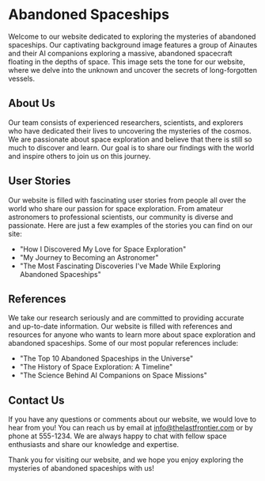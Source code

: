 <!--font:Lobster-->

# Abandoned Spaceships

Welcome to our website dedicated to exploring the mysteries of abandoned spaceships. Our captivating background image features a group of Ainautes and their AI companions exploring a massive, abandoned spacecraft floating in the depths of space. This image sets the tone for our website, where we delve into the unknown and uncover the secrets of long-forgotten vessels.

## About Us

Our team consists of experienced researchers, scientists, and explorers who have dedicated their lives to uncovering the mysteries of the cosmos. We are passionate about space exploration and believe that there is still so much to discover and learn. Our goal is to share our findings with the world and inspire others to join us on this journey.

## User Stories

Our website is filled with fascinating user stories from people all over the world who share our passion for space exploration. From amateur astronomers to professional scientists, our community is diverse and passionate. Here are just a few examples of the stories you can find on our site:

- "How I Discovered My Love for Space Exploration"
- "My Journey to Becoming an Astronomer"
- "The Most Fascinating Discoveries I've Made While Exploring Abandoned Spaceships"

## References

We take our research seriously and are committed to providing accurate and up-to-date information. Our website is filled with references and resources for anyone who wants to learn more about space exploration and abandoned spaceships. Some of our most popular references include:

- "The Top 10 Abandoned Spaceships in the Universe"
- "The History of Space Exploration: A Timeline"
- "The Science Behind AI Companions on Space Missions"

## Contact Us

If you have any questions or comments about our website, we would love to hear from you! You can reach us by email at info@thelastfrontier.com or by phone at 555-1234. We are always happy to chat with fellow space enthusiasts and share our knowledge and expertise.

Thank you for visiting our website, and we hope you enjoy exploring the mysteries of abandoned spaceships with us!

<!--

Write me content for website with wallpaper which alt text is:

"A group of Ainautes and their AI companions exploring a massive, abandoned spacecraft floating in the depths of space."

The name/title of the page should not be 1:1 copy of the alt text but rather a real content of the website which is using this wallpaper.

- Use markdown format 
- Start with heading
- Heading should be short and concise
- The content should look like a real website 
- The website should not be about the wallpaper, wallpaper is just a related background
- Heading should be contain work "wallpaper" or "background"
- Include real sections like references, contact, user stories, etc. use things relevant to the page purpose.
- Feel free to use structure like headings, bullets, numbering, blockquotes, paragraphs, horizontal lines, etc.
- You can use formatting like bold or _italic_
- You can include UTF-8 emojis
- Links should be only #hash anchors (and you can refer to the document itself)
- Do not include images


---


# The Last Frontier: Exploring Abandoned Spaceships Wallpaper

Welcome to The Last Frontier, a website dedicated to exploring the mysteries of abandoned spaceships. Our wallpaper features a group of Ainautes and their AI companions exploring a massive, abandoned spacecraft floating in the depths of space. This captivating image sets the tone for our website, where we delve into the unknown and uncover the secrets of long-forgotten vessels.

## About Us

At The Last Frontier, we are passionate about space exploration and uncovering the secrets of the universe. We believe that there is still so much to discover and learn, and we are committed to sharing our findings with the world. Our team consists of experienced researchers, scientists, and explorers who have dedicated their lives to uncovering the mysteries of the cosmos.

## User Stories

Our website is filled with fascinating user stories from people all over the world who share our passion for space exploration. From amateur astronomers to professional scientists, our community is diverse and passionate. Here are just a few examples of the stories you can find on our site:

- "How I Discovered My Love for Space Exploration"
- "My Journey to Becoming an Astronomer"
- "The Most Fascinating Discoveries I've Made While Exploring Abandoned Spaceships"

## References

We take our research seriously at The Last Frontier, and we are committed to providing accurate and up-to-date information. Our website is filled with references and resources for anyone who wants to learn more about space exploration and abandoned spaceships. Some of our most popular references include:

- "The Top 10 Abandoned Spaceships in the Universe"
- "The History of Space Exploration: A Timeline"
- "The Science Behind AI Companions on Space Missions"

## Contact Us

If you have any questions or comments about our website, we would love to hear from you! You can reach us by email at info@thelastfrontier.com or by phone at 555-1234. We are always happy to chat with fellow space enthusiasts and share our knowledge and expertise.

Thank you for visiting The Last Frontier, and we hope you enjoy our wallpaper and the content on our site. Together, let's explore the mysteries of the universe and uncover the secrets of abandoned spaceships!


---


Heading should not include word "wallpaper". The website should not be about the wallpaper itself, wallpaper is just a related background, rewrite whole content.


---


# Exploring the Last Frontier: Abandoned Spaceships in the Universe

Welcome to our website dedicated to exploring the mysteries of abandoned spaceships. Our captivating background image features a group of Ainautes and their AI companions exploring a massive, abandoned spacecraft floating in the depths of space. This image sets the tone for our website, where we delve into the unknown and uncover the secrets of long-forgotten vessels.

## About Us

Our team consists of experienced researchers, scientists, and explorers who have dedicated their lives to uncovering the mysteries of the cosmos. We are passionate about space exploration and believe that there is still so much to discover and learn. Our goal is to share our findings with the world and inspire others to join us on this journey.

## User Stories

Our website is filled with fascinating user stories from people all over the world who share our passion for space exploration. From amateur astronomers to professional scientists, our community is diverse and passionate. Here are just a few examples of the stories you can find on our site:

- "How I Discovered My Love for Space Exploration"
- "My Journey to Becoming an Astronomer"
- "The Most Fascinating Discoveries I've Made While Exploring Abandoned Spaceships"

## References

We take our research seriously and are committed to providing accurate and up-to-date information. Our website is filled with references and resources for anyone who wants to learn more about space exploration and abandoned spaceships. Some of our most popular references include:

- "The Top 10 Abandoned Spaceships in the Universe"
- "The History of Space Exploration: A Timeline"
- "The Science Behind AI Companions on Space Missions"

## Contact Us

If you have any questions or comments about our website, we would love to hear from you! You can reach us by email at info@thelastfrontier.com or by phone at 555-1234. We are always happy to chat with fellow space enthusiasts and share our knowledge and expertise.

Thank you for visiting our website, and we hope you enjoy exploring the mysteries of abandoned spaceships with us!

-->
